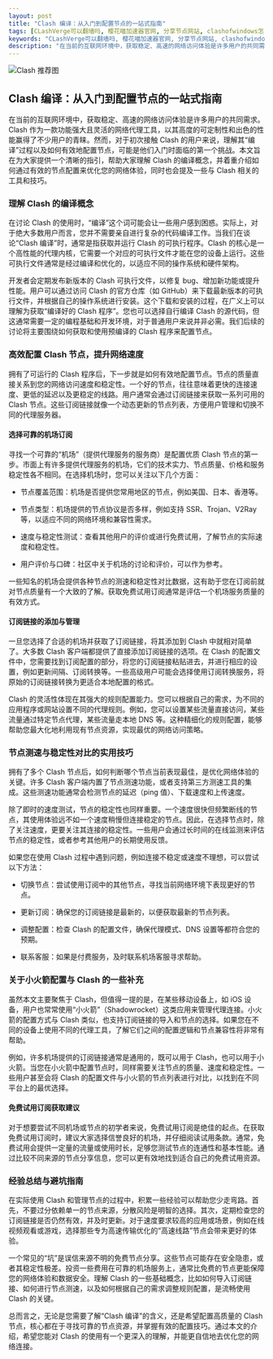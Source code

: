 ```yaml
---
layout: post
title: "Clash 编译：从入门到配置节点的一站式指南"
tags: [CLashVerge可以翻墙吗, 樱花喵加速器官网, 分享节点网站, clashofwindows怎么用, shadowrsocks二维码吧]
keywords: "CLashVerge可以翻墙吗, 樱花喵加速器官网, 分享节点网站, clashofwindows怎么用, shadowrsocks二维码吧"
description: "在当前的互联网环境中，获取稳定、高速的网络访问体验是许多用户的共同需求。Clash 作为一款功能强大且灵活的网络代理工具，以其高度的可定制性和出色的性能赢得了不少用户的青睐。然而，对于初次接触 Clash 的用户来说，理解其“编译”过程以及如何有效地配置节点，可能是他们入门时面临的第一个挑战。本文旨在为大家提供一个清晰的指引，帮助大家理解 Clash 的编译概念，并着重介绍如何通过有效的节点配置来优化您的网络体验，同时也会提及一些与 Clash 相关的工具和技巧。"
---
```


![Clash 推荐图](https://clashjd.github.io/assets/img/付费机场订阅.png)

## Clash 编译：从入门到配置节点的一站式指南

在当前的互联网环境中，获取稳定、高速的网络访问体验是许多用户的共同需求。Clash 作为一款功能强大且灵活的网络代理工具，以其高度的可定制性和出色的性能赢得了不少用户的青睐。然而，对于初次接触 Clash 的用户来说，理解其“编译”过程以及如何有效地配置节点，可能是他们入门时面临的第一个挑战。本文旨在为大家提供一个清晰的指引，帮助大家理解 Clash 的编译概念，并着重介绍如何通过有效的节点配置来优化您的网络体验，同时也会提及一些与 Clash 相关的工具和技巧。

### 理解 Clash 的编译概念

在讨论 Clash 的使用时，“编译”这个词可能会让一些用户感到困惑。实际上，对于绝大多数用户而言，您并不需要亲自进行复杂的代码编译工作。当我们在谈论“Clash 编译”时，通常是指获取并运行 Clash 的可执行程序。Clash 的核心是一个高性能的代理内核，它需要一个对应的可执行文件才能在您的设备上运行。这些可执行文件通常是经过编译和优化的，以适应不同的操作系统和硬件架构。

开发者会定期发布新版本的 Clash 可执行文件，以修复 bug、增加新功能或提升性能。用户可以通过访问 Clash 的官方仓库（如 GitHub）来下载最新版本的可执行文件，并根据自己的操作系统进行安装。这个下载和安装的过程，在广义上可以理解为获取“编译好的 Clash 程序”。您也可以选择自行编译 Clash 的源代码，但这通常需要一定的编程基础和开发环境，对于普通用户来说并非必需。我们后续的讨论将主要围绕如何获取和使用预编译的 Clash 程序来配置节点。

### 高效配置 Clash 节点，提升网络速度

拥有了可运行的 Clash 程序后，下一步就是如何有效地配置节点。节点的质量直接关系到您的网络访问速度和稳定性。一个好的节点，往往意味着更快的连接速度、更低的延迟以及更稳定的线路。用户通常会通过订阅链接来获取一系列可用的 Clash 节点。这些订阅链接就像一个动态更新的节点列表，方便用户管理和切换不同的代理服务器。

#### 选择可靠的机场订阅

寻找一个可靠的“机场”（提供代理服务的服务商）是配置优质 Clash 节点的第一步。市面上有许多提供代理服务的机场，它们的技术实力、节点质量、价格和服务稳定性各不相同。在选择机场时，您可以关注以下几个方面：

- 节点覆盖范围：机场是否提供您常用地区的节点，例如美国、日本、香港等。

- 节点类型：机场提供的节点协议是否多样，例如支持 SSR、Trojan、V2Ray 等，以适应不同的网络环境和兼容性需求。

- 速度与稳定性测试：查看其他用户的评价或进行免费试用，了解节点的实际速度和稳定性。

- 用户评价与口碑：社区中关于机场的讨论和评价，可以作为参考。

一些知名的机场会提供各种节点的测速和稳定性对比数据，这有助于您在订阅前就对节点质量有一个大致的了解。获取免费试用订阅通常是评估一个机场服务质量的有效方式。

#### 订阅链接的添加与管理

一旦您选择了合适的机场并获取了订阅链接，将其添加到 Clash 中就相对简单了。大多数 Clash 客户端都提供了直接添加订阅链接的选项。在 Clash 的配置文件中，您需要找到订阅配置的部分，将您的订阅链接粘贴进去，并进行相应的设置，例如更新间隔、订阅转换等。一些高级用户可能会选择使用订阅转换服务，将原始的订阅链接转换为更适合本地配置的格式。

Clash 的灵活性体现在其强大的规则配置能力。您可以根据自己的需求，为不同的应用程序或网站设置不同的代理规则。例如，您可以设置某些流量直接访问，某些流量通过特定节点代理，某些流量走本地 DNS 等。这种精细化的规则配置，能够帮助您最大化地利用现有节点资源，实现最优的网络访问策略。

### 节点测速与稳定性对比的实用技巧

拥有了多个 Clash 节点后，如何判断哪个节点当前表现最佳，是优化网络体验的关键。许多 Clash 客户端内置了节点测速功能，或者支持第三方测速工具的集成。这些测速功能通常会检测节点的延迟（ping 值）、下载速度和上传速度。

除了即时的速度测试，节点的稳定性也同样重要。一个速度很快但频繁断线的节点，其使用体验远不如一个速度稍慢但连接稳定的节点。因此，在选择节点时，除了关注速度，更要关注其连接的稳定性。一些用户会通过长时间的在线监测来评估节点的稳定性，或者参考其他用户的长期使用反馈。

如果您在使用 Clash 过程中遇到问题，例如连接不稳定或速度不理想，可以尝试以下方法：

- 切换节点：尝试使用订阅中的其他节点，寻找当前网络环境下表现更好的节点。

- 更新订阅：确保您的订阅链接是最新的，以便获取最新的节点列表。

- 调整配置：检查 Clash 的配置文件，确保代理模式、DNS 设置等都符合您的预期。

- 联系客服：如果是付费服务，及时联系机场客服寻求帮助。

### 关于小火箭配置与 Clash 的一些补充

虽然本文主要聚焦于 Clash，但值得一提的是，在某些移动设备上，如 iOS 设备，用户也常常使用“小火箭”（Shadowrocket）这类应用来管理代理连接。小火箭的配置方式与 Clash 类似，也支持订阅链接的导入和节点的选择。如果您在不同的设备上使用不同的代理工具，了解它们之间的配置逻辑和节点兼容性将非常有帮助。

例如，许多机场提供的订阅链接通常是通用的，既可以用于 Clash，也可以用于小火箭。当您在小火箭中配置节点时，同样需要关注节点的质量、速度和稳定性。一些用户甚至会将 Clash 的配置文件与小火箭的节点列表进行对比，以找到在不同平台上的最优选择。

#### 免费试用订阅获取建议

对于想要尝试不同机场或节点的初学者来说，免费试用订阅是绝佳的起点。在获取免费试用订阅时，建议大家选择信誉良好的机场，并仔细阅读试用条款。通常，免费试用会提供一定量的流量或使用时长，足够您测试节点的连通性和基本性能。通过比较不同来源的节点分享信息，您可以更有效地找到适合自己的免费试用资源。

### 经验总结与避坑指南

在实际使用 Clash 和管理节点的过程中，积累一些经验可以帮助您少走弯路。首先，不要过分依赖单一的节点来源，分散风险是明智的选择。其次，定期检查您的订阅链接是否仍然有效，并及时更新。对于速度要求较高的应用或场景，例如在线视频观看或游戏，选择那些专为高速传输优化的“高速线路”节点会带来更好的体验。

一个常见的“坑”是误信来源不明的免费节点分享。这些节点可能存在安全隐患，或者其稳定性极差。投资一些费用在可靠的机场服务上，通常比免费的节点更能保障您的网络体验和数据安全。理解 Clash 的一些基础概念，比如如何导入订阅链接、如何进行节点测速，以及如何根据自己的需求调整规则配置，是流畅使用 Clash 的关键。

总而言之，无论是您需要了解“Clash 编译”的含义，还是希望配置高质量的 Clash 节点，核心都在于寻找可靠的节点资源，并掌握有效的配置技巧。通过本文的介绍，希望您能对 Clash 的使用有一个更深入的理解，并能更自信地去优化您的网络连接。